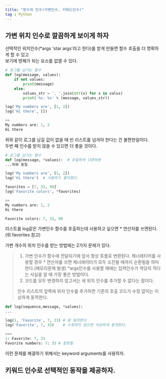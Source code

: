 ```yaml
---
title: "함수의 인수(가변인수, 키워드인수)"
tag : Python
---
```



## 가변 위치 인수로 깔끔하게 보이게 하자

선택적인 위치인수(*args 'star args'라고 한다)를 받게 만들면 함수 호출을 더 명확하게 할 수 있고  
보기에 방해가 되는 요소를 없앨 수 있다.

```python
# 로그를 남기는 함수
def log(message, values):
    if not values:
        print(message)
    else:
        values_str = ', '.join(str(x) for x in valus)
        print('%s: %s' % (message, values_str))

log('My numbers are', [1, 2])
log('Hi there', [])

>>
My numbers are: 1, 2
Hi there
```

위와 같이 로그를 남길 값이 없을 때 빈 리스트를 넘겨야 한다는 건 불편한일이다.  
두번 째 인수를 받지 않을 수 있으면 더 좋을 것이다.


```python
# 로그를 남기는 함수
def log(message, *values):  # 유일하게 다른부분
...위와 동일

log('My numbers are', [1, 2])
log('Hi there')  # 사용하기 좋아졌다.

favorites = [7, 33, 99]
log('Favorite colors', *favorites)

>>
My numbers are: 1, 2
Hi there

Favorite colors: 7, 33, 99
```

리스트를 log같은 가변인수 함수를 호출하는데 사용하고 싶으면 * 연산자를 쓰면된다.(위 favorites 참고)

가변 개수의 위치 인수를 받는 방법에는 2가지 문제가 있다.

> 1) 가변 인수가 함수에 전달되기에 앞서 항상 튜플로 변환된다.
> 제너레티어를 사용할 경우 * 연산자를 쓰면 제너레이터가 모두 소진될 때까지 순환됨을 의미한다.(메모리문제 발생)
> *args인수를 사용할 때에는 입력인수가 적당히 적다는 사실을 알 때 가장 좋은 방법이다.
> 2) 코드를 모두 변경하지 않고서는 새 위치 인수를 추가할 수 없다는 점이다.
>
> 인수 리스트의 앞쪽에 위치 인수를 추가하면 기존의 호출 코드가 수정 없이는 이상하게 동작한다.

```python
def log(sequence,message, *values):
...

log(1, 'Favorite', 7, 33) # 잘 동작한다
log('Favorite', 7, 33)    # 수정하지 않으면 이상하게 동작한다.

>>>
1: Favorite: 7, 33
Favorite numbers: 7: 33 # 잘못됨
```
이런 문제를 해결하기 위해서는 keyword arguments를 사용하자.

## 키워드 인수로 선택적인 동작을 제공하자.
